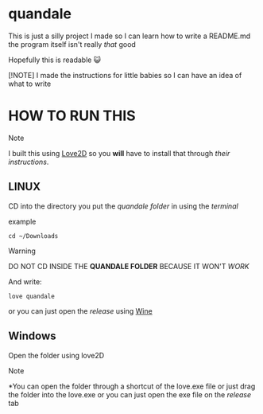 # quandale

This is just a silly project I made so I can learn how to write a README.md the program itself isn't really *that* good

Hopefully this is readable :smiley_cat: 

[!NOTE]
I made the instructions for little babies so I can have an idea of what to write

# HOW TO RUN THIS

>[!NOTE]
>I built this using [Love2D](https://www.love2d.org/) so you **will** have to install that through *their instructions*.

## LINUX

CD into the directory you put the *quandale folder* in using the *terminal*

example
```
cd ~/Downloads
```

>[!WARNING]
>DO NOT CD INSIDE THE **QUANDALE FOLDER** BECAUSE IT WON'T *WORK*

And write:
```
love quandale
```

or you can just open the *release* using [Wine](https://www.winehq.org/)

## Windows

Open the folder using love2D

>[!NOTE]
>*You can open the folder through a shortcut of the love.exe file or just drag the folder into the love.exe
>or you can just open the exe file on the *release* tab
